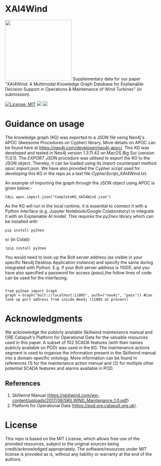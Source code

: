# XAI4Wind 
<img src="https://user-images.githubusercontent.com/18656061/84653131-7b479f00-af2a-11ea-9c52-e8505f48d7b2.png" width="220" height="200">
Supplementary data for our paper "XAI4Wind: A Multimodal Knowledge Graph Database for Explainable Decision Support in Operations & Maintenance of Wind Turbines" (in submission).

[![License: MIT](https://img.shields.io/badge/License-MIT-yellow.svg)](https://opensource.org/licenses/MIT) 
![](https://img.shields.io/static/v1?label=Neo4j&message=Cypher&color=Red)
![](https://img.shields.io/static/v1?label=Programming&message=Python&color=Green)

# Guidance on usage
The knowledge graph (KG) was exported to a JSON file using Neo4j's APOC (Awesome Procedures on Cypher) library. More details on APOC can be found here at https://neo4j.com/developer/neo4j-apoc/. This KG was developed and tested in Neo4j version 1.3.11.42 on MacOS Big Sur (version 11.0.1).
The _EXPORT JSON_ procedure was utilised to export the KG to the JSON object. Thereby, it can be loaded using its import counterpart method _apoc.import.json_.
We have also provided the Cypher script used for developing this KG in the repo as a text file _CypherScript_XAI4Wind.txt_.

An example of importing the graph through the JSON object using APOC is given below:-
```
CALL apoc.import.json("CompleteKG_XAI4Wind.json")
```
As the KG will run in the local runtime, it is essential to connect it with a Python interface (e.g. Jupyter Notebook/Google Colaboratory) to integrate it with an Explainable AI model. This requires the _py2neo_ library which can be installed with 
```
pip install py2neo
```
or (in Colab)
```
!pip install py2neo
```
You would need to look-up the Bolt server address (as visible in your specific Neo4j Desktop Application instance) and specify the same during integrated with Python. E.g. if your Bolt server address is _11005_, and you have also specified a password for access (_pass_),the follow lines of code can be used for the interfacing.
```

from py2neo import Graph
graph = Graph("bolt://localhost:11005", auth=("neo4j", "pass")) #Can look up port address from inside Neo4j (11005 at present)
```

# Acknowledgments
We acknowledge the publicly available Skillwind maintenance manual and ORE Catapult's Platform for Operational Data for the valuable resources used in this paper.
A subset of 102 SCADA features (with their names publicly available on POD) was used in the KG. The maintenance actions segment is used to organise the information present in the Skillwind manual into a domain-specific ontology. More information can be found in references (1) for the maintenance action manual and (2) for multiple other potential SCADA features and alarms available in POD.

## References
1. Skillwind Manual (https://skillwind.com/wp-content/uploads/2017/08/SKILWIND_Maintenance_1.0.pdf) 
2. Platform for Operational Data (https://pod.ore.catapult.org.uk). 

# License

This repo is based on the MIT License, which allows free use of the provided resources, subject to the original sources being credit/acknowledged appropriately. The software/resources under MIT license is provided as is, without any liability or warranty at the end of the authors.
